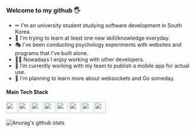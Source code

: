 ### Welcome to my github 🖐

- ✏ I'm an university student studying software development in South Korea.  
- 🤔 I'm trying to learn at least one new skill/knowledge everyday.  
- 🎭 I've been conducting psychology experiments with websites and programs that I've built alone.  
- 👨‍💻 Nowadays I enjoy working with other developers.  
- 🔨 I’m currently working with my team to publish a mobile app for actual use.  
- 🛒 I'm planning to learn more about websockets and Go someday.  

#### Main Tech Stack
<code><img height="30" width="30" src="https://user-images.githubusercontent.com/73531614/126742562-656f79de-0579-4bff-9061-b5420e22006d.png"></code>
<code><img height="30" width="30" src="https://user-images.githubusercontent.com/73531614/126742588-1ec2694a-d146-4a78-84d6-28b7d572ddb0.png"></code>
<code><img height="30" width="30" src="https://user-images.githubusercontent.com/73531614/126742895-a8713a78-5fde-4757-93e1-66df698dad7b.png"></code>
<code><img height="30" width="30" src="https://user-images.githubusercontent.com/73531614/126742927-774f250f-dfcd-4238-8182-9131e9877e85.png"></code>
<code><img height="30" width="30" src="https://user-images.githubusercontent.com/73531614/126743735-679ee238-bcfa-4206-a9f2-bbeda5f7ca21.PNG"></code>
<code><img height="30" width="30" src="https://user-images.githubusercontent.com/73531614/126742925-9b58a188-8e15-4bc0-a7fc-7661845676e0.png"></code>
<code><img height="30" width="30" src="https://user-images.githubusercontent.com/73531614/126742894-290c1e63-66b1-4f17-b006-6e76cb20fccf.png"></code>
<code><img height="30" width="30" src="https://user-images.githubusercontent.com/73531614/126747896-e7ad619e-ac94-4d09-97a7-94b492ecb2e6.png"></code>

![Anurag's github stats](https://github-readme-stats.vercel.app/api?username=bugoverdose&count_private=true&show_icons=true)
